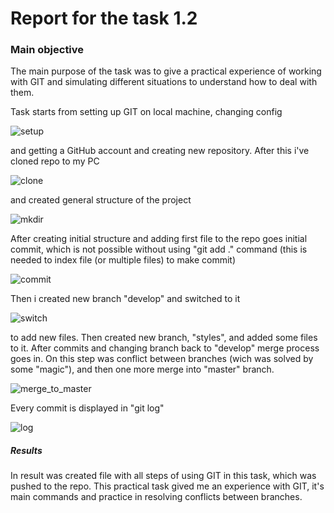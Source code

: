 # Report for the task 1.2

### Main objective

The main purpose of the task was to give a practical experience of working with GIT and simulating different situations to understand how to deal with them.

Task starts from setting up GIT on local machine, changing config

![setup](https://github.com/trytodev/Kharkiv_DevOps_ext_2019Q4/tree/master/m1/task1.2/images/setup.png)

and getting a GitHub account and creating new repository.
After this i've cloned repo to my PC

![clone](https://github.com/trytodev/Kharkiv_DevOps_ext_2019Q4/tree/master/m1/task1.2/images/clone.png)

and created general structure of the project

![mkdir](https://github.com/trytodev/Kharkiv_DevOps_ext_2019Q4/tree/master/m1/task1.2/images/mkdir.png)

After creating initial structure and adding first file to the repo goes initial commit, which is not possible without using "git add ." command (this is needed to index file (or multiple files) to make commit)

![commit](https://github.com/trytodev/Kharkiv_DevOps_ext_2019Q4/tree/master/m1/task1.2/images/commit.png)

Then i created new branch "develop" and switched to it

![switch](https://github.com/trytodev/Kharkiv_DevOps_ext_2019Q4/tree/master/m1/task1.2/images/switch.png)

to add new files. Then created new branch, "styles", and added some files to it. After commits and changing branch back to "develop" merge process goes in. On this step was conflict between branches (wich was solved by some "magic"), and then one more merge into "master" branch.

![merge_to_master](https://github.com/trytodev/Kharkiv_DevOps_ext_2019Q4/tree/master/m1/task1.2/images/merge_to_master.png)

Every commit is displayed in "git log"

![log](https://github.com/trytodev/Kharkiv_DevOps_ext_2019Q4/tree/master/m1/task1.2/images/log.png)


##### Results

In result was created file with all steps of using GIT in this task, which was pushed to the repo. This practical task gived me an experience with GIT, it's main commands and practice in resolving conflicts between branches.